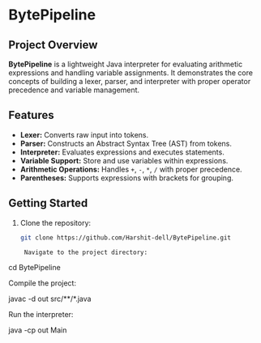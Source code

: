 # BytePipeline

## Project Overview
**BytePipeline** is a lightweight Java interpreter for evaluating arithmetic expressions and handling variable assignments. It demonstrates the core concepts of building a lexer, parser, and interpreter with proper operator precedence and variable management.

## Features
- **Lexer:** Converts raw input into tokens.
- **Parser:** Constructs an Abstract Syntax Tree (AST) from tokens.
- **Interpreter:** Evaluates expressions and executes statements.
- **Variable Support:** Store and use variables within expressions.
- **Arithmetic Operations:** Handles `+`, `-`, `*`, `/` with proper precedence.
- **Parentheses:** Supports expressions with brackets for grouping.

## Getting Started
1. Clone the repository:
   ```bash
   git clone https://github.com/Harshit-dell/BytePipeline.git

    Navigate to the project directory:

cd BytePipeline

Compile the project:

javac -d out src/**/*.java

Run the interpreter:

java -cp out Main
